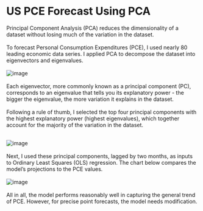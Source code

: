 <h1>US PCE Forecast Using PCA</h1>

Principal Component Analysis (PCA) reduces the dimensionality of a dataset without losing much of the variation in the dataset.
<br>
<br>
To forecast Personal Consumption Expenditures (PCE), I used nearly 80 leading economic data series. I applied PCA to decompose the dataset into eigenvectors and eigenvalues.
<br>
 <br>
![image](https://github.com/user-attachments/assets/2cae9aca-5522-4422-97ea-da9f621c7ce1)
 <br>
  <br>
Each eigenvector, more commonly known as a principal component (PC), corresponds to an eigenvalue that tells you its explanatory power - the bigger the eigenvalue, the more variation it explains in the dataset.
 <br>
  <br>
Following a rule of thumb, I selected the top four principal components with the highest explanatory power (highest eigenvalues), which together account for the majority of the variation in the dataset.
<br>
 <br>

![image](https://github.com/user-attachments/assets/e599aeb8-7507-40b1-835e-1d583f1affeb)
 <br>
  <br>
Next, I used these principal components, lagged by two months, as inputs to Ordinary Least Squares (OLS) regression. The chart below compares the model’s projections to the PCE values.
<br>
 <br>
![image](https://github.com/user-attachments/assets/fffcb444-28a9-4fa2-a143-a7043542e94d)
 <br>
  <br>
All in all, the model performs reasonably well in capturing the general trend of PCE. However, for precise point forecasts, the model needs modification.

<br>





